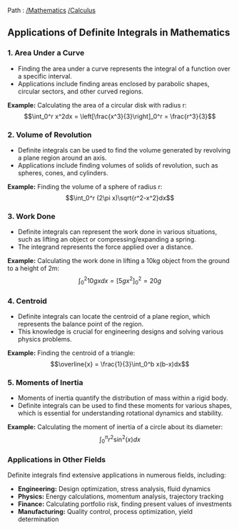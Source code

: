 Path : [/Mathematics](../../index.md) [/Calculus](../index.md)
## Applications of Definite Integrals in Mathematics

### 1. Area Under a Curve

- Finding the area under a curve represents the integral of a function over a specific interval.
- Applications include finding areas enclosed by parabolic shapes, circular sectors, and other curved regions.


**Example:** Calculating the area of a circular disk with radius r:
$$\int_0^r x^2dx = \left[\frac{x^3}{3}\right]_0^r = \frac{r^3}{3}$$



### 2. Volume of Revolution 

- Definite integrals can be used to find the volume generated by revolving a plane region around an axis.
- Applications include finding volumes of solids of revolution, such as spheres, cones, and cylinders.


**Example:** Finding the volume of a sphere of radius r:
$$\int_0^r (2\pi x)\sqrt{r^2-x^2}dx$$



### 3. Work Done

- Definite integrals can represent the work done in various situations, such as lifting an object or compressing/expanding a spring.
- The integrand represents the force applied over a distance.


**Example:** Calculating the work done in lifting a 10kg object from the ground to a height of 2m: 
$$\int_0^2 10g xdx = [5g x^2]_0^2 = 20g$$



### 4. Centroid

- Definite integrals can locate the centroid of a plane region, which represents the balance point of the region.
- This knowledge is crucial for engineering designs and solving various physics problems.


**Example:** Finding the centroid of a triangle:
$$\overline{x} = \frac{1}{3}\int_0^b x(b-x)dx$$



### 5. Moments of Inertia

- Moments of inertia quantify the distribution of mass within a rigid body.
- Definite integrals can be used to find these moments for various shapes, which is essential for understanding rotational dynamics and stability.


**Example:** Calculating the moment of inertia of a circle about its diameter:
$$\int_0^{\pi} r^2 \sin^2(x)dx$$



### Applications in Other Fields

Definite integrals find extensive applications in numerous fields, including:

- **Engineering:** Design optimization, stress analysis, fluid dynamics
- **Physics:** Energy calculations, momentum analysis, trajectory tracking
- **Finance:** Calculating portfolio risk, finding present values of investments
- **Manufacturing:** Quality control, process optimization, yield determination

